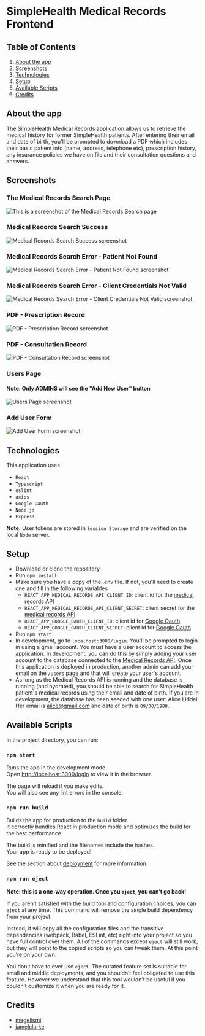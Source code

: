# SimpleHealth Medical Records Frontend

## Table of Contents
1. [About the app](https://github.com/megelismi/sh-medical-record-frontend/blob/main/README.md#about-the-app)
2. [Screenshots](https://github.com/megelismi/sh-medical-record-frontend/blob/main/README.md#screenshots)
3. [Technologies](https://github.com/megelismi/sh-medical-record-frontend/blob/main/README.md#technologies)
4. [Setup](https://github.com/megelismi/sh-medical-record-frontend/blob/main/README.md#setup)
5. [Available Scripts](https://github.com/megelismi/sh-medical-record-frontend/blob/main/README.md#available-scripts)
6. [Credits](https://github.com/megelismi/sh-medical-record-frontend/blob/main/README.md#credits)


## About the app

The SimpleHealth Medical Records application allows us to retrieve the medical history for former SimpleHealth patients. After entering their email and date of birth, you'll be prompted to download a PDF which includes their basic patient info (name, address, telephone etc), prescription history, any insurance policies we have on file and their consultation questions and answers. 

## Screenshots

### The Medical Records Search Page 

![This is a screenshot of the Medical Records Search page](src/images/MedicalRecordsSearchScreenshot.png "Medical Records Search page")

### Medical Records Search Success

![Medical Records Search Success screenshot](src/images/MedicalRecordsSearchSuccessScreenshot.png "Medical Records Search Success screenshot")

### Medical Records Search Error - Patient Not Found

![Medical Records Search Error - Patient Not Found screenshot](src/images/MedicalRecordsErrorPatientNotFoundScreenshot.png "Medical Records Search Error - Patient Not Found")

### Medical Records Search Error - Client Credentials Not Valid

![Medical Records Search Error - Client Credentials Not Valid screenshot](src/images/MedicalRecordsErrorClientCredentialsScreenshot.png "Medical Records Search Error - Client Credentials Not Valid")

### PDF - Prescription Record

![PDF - Prescription Record screenshot](src/images/PrescriptionPDFScreenshot.png "PDF - Prescription Record")

### PDF - Consultation Record

![PDF - Consultation Record screenshot](src/images/ConsultationPDFScreenshot.png "PDF - Consultation Record")

### Users Page
#### Note: Only ADMINS will see the "Add New User" button

![Users Page screenshot](src/images/UsersPageScreenshot.png "Users Page")


### Add User Form

![Add User Form screenshot](src/images/AddUserScreenshot.png "Add User Form")



## Technologies

This application uses 
 * `React`
 * `Typescript`
 * `eslint`
 * `axios`
 * `Google Oauth`
 * `Node.js`
 * `Express`. 
 
 **Note:** User tokens are stored in `Session Storage` and are verified on the local `Node` server. 
 
## Setup

* Download or clone the repository
* Run `npm install`
* Make sure you have a copy of the .env file. If not, you'll need to create one and fill in the following variables 
    * `REACT_APP_MEDICAL_RECORDS_API_CLIENT_ID`: client id for the [medical records API](https://github.com/megelismi/sh-medical-record-api)
    * `REACT_APP_MEDICAL_RECORDS_API_CLIENT_SECRET`: client secret for the [medical records API](https://github.com/megelismi/sh-medical-record-api)
    * `REACT_APP_GOOGLE_OAUTH_CLIENT_ID`: client id for [Google Oauth](https://www.youtube.com/watch?v=roxC8SMs7HU)
    * `REACT_APP_GOOGLE_OAUTH_CLIENT_SECRET`: client id for [Google Oauth](https://www.youtube.com/watch?v=roxC8SMs7HU)
 * Run `npm start`
 * In development, go to `localhost:3000/login`. You'll be prompted to login in using a gmail account. You must have a user account to access the application. In development, you can do this by simply adding your user account to the database connected to the [Medical Records API](https://github.com/megelismi/sh-medical-record-api). Once this application is deployed in production, another admin can add your email on the `/users` page  and that will create your user's account. 
 * As long as the Medical Records API is running and the database is running (and hydrated), you should be able to search for SimpleHealth patient's medical records using their email and date of birth. If you are in development, the database has been seeded with one user: Alice Liddel. Her email is alice@gmail.com and date of birth is `09/30/1988`. 

## Available Scripts

In the project directory, you can run:

### `npm start`

Runs the app in the development mode.\
Open [http://localhost:3000/login](http://localhost:3000/login) to view it in the browser.

The page will reload if you make edits.\
You will also see any lint errors in the console.

### `npm run build`

Builds the app for production to the `build` folder.\
It correctly bundles React in production mode and optimizes the build for the best performance.

The build is minified and the filenames include the hashes.\
Your app is ready to be deployed!

See the section about [deployment](https://facebook.github.io/create-react-app/docs/deployment) for more information.

### `npm run eject`

**Note: this is a one-way operation. Once you `eject`, you can’t go back!**

If you aren’t satisfied with the build tool and configuration choices, you can `eject` at any time. This command will remove the single build dependency from your project.

Instead, it will copy all the configuration files and the transitive dependencies (webpack, Babel, ESLint, etc) right into your project so you have full control over them. All of the commands except `eject` will still work, but they will point to the copied scripts so you can tweak them. At this point you’re on your own.

You don’t have to ever use `eject`. The curated feature set is suitable for small and middle deployments, and you shouldn’t feel obligated to use this feature. However we understand that this tool wouldn’t be useful if you couldn’t customize it when you are ready for it.

## Credits 

* [megelismi](https://github.com/megelismi)
* [jamelclarke](https://github.com/jamel-clarke)






